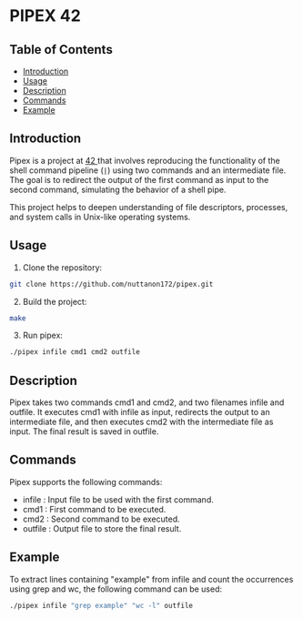 # PIPEX 42

## Table of Contents

- [Introduction](#introduction)
- [Usage](#usage)
- [Description](#description)
- [Commands](#commands)
- [Example](#example)


## Introduction

Pipex is a project at [42 ](https://www.42bangkok.com/) that involves reproducing the functionality of the shell command pipeline (`|`) using two commands and an intermediate file. The goal is to redirect the output of the first command as input to the second command, simulating the behavior of a shell pipe.

This project helps to deepen understanding of file descriptors, processes, and system calls in Unix-like operating systems.

## Usage

1. Clone the repository:

```bash
git clone https://github.com/nuttanon172/pipex.git
```
2. Build the project:
```bash
make
```
3. Run pipex:
```bash
./pipex infile cmd1 cmd2 outfile
```

## Description
Pipex takes two commands cmd1 and cmd2, and two filenames infile and outfile. It executes cmd1 with infile as input, redirects the output to an intermediate file, and then executes cmd2 with the intermediate file as input. The final result is saved in outfile.

## Commands

Pipex supports the following commands:

* infile : Input file to be used with the first command.
* cmd1 : First command to be executed.
* cmd2 : Second command to be executed.
* outfile : Output file to store the final result.

## Example

To extract lines containing "example" from infile and count the occurrences using grep and wc, the following command can be used:

```bash
./pipex infile "grep example" "wc -l" outfile
```
